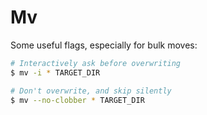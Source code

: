# Mv

Some useful flags, especially for bulk moves:

```sh
# Interactively ask before overwriting
$ mv -i * TARGET_DIR

# Don't overwrite, and skip silently
$ mv --no-clobber * TARGET_DIR
```

